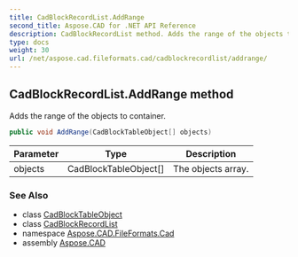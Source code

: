 ```yaml
---
title: CadBlockRecordList.AddRange
second_title: Aspose.CAD for .NET API Reference
description: CadBlockRecordList method. Adds the range of the objects to container
type: docs
weight: 30
url: /net/aspose.cad.fileformats.cad/cadblockrecordlist/addrange/
---
```

## CadBlockRecordList.AddRange method

Adds the range of the objects to container.

```csharp
public void AddRange(CadBlockTableObject[] objects)
```

| Parameter | Type | Description |
| --- | --- | --- |
| objects | CadBlockTableObject[] | The objects array. |

### See Also

* class [CadBlockTableObject](../../../aspose.cad.fileformats.cad.cadtables/cadblocktableobject/)
* class [CadBlockRecordList](../)
* namespace [Aspose.CAD.FileFormats.Cad](../../cadblockrecordlist/)
* assembly [Aspose.CAD](../../../)


